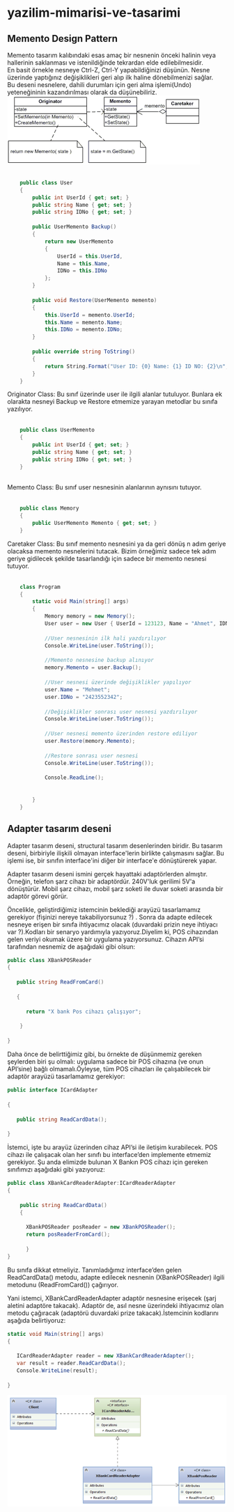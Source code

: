 # yazilim-mimarisi-ve-tasarimi
## Memento Design Pattern  
Memento tasarım kalıbındaki esas amaç bir nesnenin önceki halinin veya hallerinin saklanması ve istenildiğinde tekrardan elde edilebilmesidir.  
En basit örnekle nesneye Ctrl-Z, Ctrl-Y yapabildiğinizi düşünün. Nesne üzerinde yaptığınız değişiklikleri geri alıp ilk haline dönebilmenizi sağlar.  
Bu deseni nesnelere, dahili durumları için geri alma işlemi(Undo) yeteneğininin kazandırılması olarak da düşünebiliriz.  
              ![Image of Class](https://github.com/murat365/yazilim-mimarisi-ve-tasarimi/blob/master/memento.png)  


```c#

    public class User
    {
        public int UserId { get; set; }
        public string Name { get; set; }
        public string IDNo { get; set; }

        public UserMemento Backup()
        {
            return new UserMemento
            {
                UserId = this.UserId,
                Name = this.Name,
                IDNo = this.IDNo
            };
        }

        public void Restore(UserMemento memento)
        {
            this.UserId = memento.UserId;
            this.Name = memento.Name;
            this.IDNo = memento.IDNo;
        }

        public override string ToString()
        {
            return String.Format("User ID: {0} Name: {1} ID NO: {2}\n", UserId, Name, IDNo);
        }
    }
```  
Originator  Class: Bu sınıf üzerinde user ile ilgili alanlar tutuluyor. Bunlara ek olarakta nesneyi Backup ve Restore etmemize yarayan metodlar bu sınıfa yazılıyor.  
```c#

    public class UserMemento
    {
        public int UserId { get; set; }
        public string Name { get; set; }
        public string IDNo { get; set; }
    }
    
```  
Memento Class: Bu sınıf user nesnesinin alanlarının aynısını tutuyor.  

``` c#

    public class Memory
    {
        public UserMemento Memento { get; set; }
    }
```  
Caretaker Class: Bu sınıf memento nesnesini ya da geri dönüş n adım geriye olacaksa memento nesnelerini tutacak. Bizim örneğimiz sadece tek adım geriye gidilecek şekilde tasarlandığı için sadece bir memento nesnesi tutuyor.  
```c#

    class Program
    {
        static void Main(string[] args)
        {
            Memory memory = new Memory();
            User user = new User { UserId = 123123, Name = "Ahmet", IDNo = "1232134353" };

            //User nesnesinin ilk hali yazdırılıyor
            Console.WriteLine(user.ToString());

            //Memento nesnesine backup alınıyor
            memory.Memento = user.Backup();

            //User nesnesi üzerinde değişiklikler yapılıyor
            user.Name = "Mehmet";
            user.IDNo = "2423552342";

            //Değişiklikler sonrası user nesnesi yazdırılıyor
            Console.WriteLine(user.ToString());

            //User nesnesi memento üzerinden restore ediliyor
            user.Restore(memory.Memento);

            //Restore sonrası user nesnesi
            Console.WriteLine(user.ToString());

            Console.ReadLine();


        }
    }
```
## Adapter tasarım deseni
Adapter tasarım deseni, structural tasarım desenlerinden biridir. Bu tasarım deseni, birbiriyle ilişkili olmayan interface'lerin birlikte çalışmasını sağlar. Bu işlemi ise, bir sınıfın interface'ini diğer bir interface'e dönüştürerek yapar.  

Adapter tasarım deseni ismini gerçek hayattaki adaptörlerden almıştır. Örneğin, telefon şarz cihazı bir adaptördür. 240V'luk gerilimi 5V'a dönüştürür. Mobil şarz cihazı, mobil şarz soketi ile duvar soketi arasında bir adaptör görevi görür.  

Öncelikle, geliştirdiğimiz istemcinin beklediği arayüzü tasarlamamız gerekiyor (fişinizi nereye takabiliyorsunuz ?) . Sonra da adapte edilecek nesneye erişen bir sınıfa ihtiyacımız olacak (duvardaki prizin neye ihtiyacı var ?).Kodları bir senaryo yardımıyla yazıyoruz.Diyelim ki, POS cihazından gelen veriyi okumak üzere bir uygulama yazıyorsunuz. Cihazın API’si tarafından nesnemiz de aşağıdaki gibi olsun:
```c#
public class XBankPOSReader
{

   public string ReadFromCard()
 
   {
       
      return "X bank Pos cihazı çalışıyor";
    
    }

} 
```
Daha önce de belirttiğimiz gibi, bu örnekte de düşünmemiz gereken şeylerden biri şu olmalı: uygulama sadece bir POS cihazına (ve onun API’sine) bağlı olmamalı.Öyleyse, tüm POS cihazları ile çalışabilecek bir adaptör arayüzü tasarlamamız gerekiyor:
```c#
public interface ICardAdapter

{

   public string ReadCardData();

}
```
İstemci, işte bu arayüz üzerinden cihaz API’si ile iletişim kurabilecek. POS cihazı ile çalışacak olan her sınıfı bu interface’den implemente etmemiz gerekiyor. Şu anda elimizde bulunan X Bankın POS cihazı için gereken sınıfımızı aşağıdaki gibi yazıyoruz:  
```c#
public class XBankCardReaderAdapter:ICardReaderAdapter
{

    public string ReadCardData()
    {

      XBankPOSReader posReader = new XBankPOSReader();
      return posReaderFromCard();
 
      }
}
  ``` 
Bu sınıfa dikkat etmeliyiz. Tanımladığımız interface’den gelen ReadCardData() metodu, adapte edilecek nesnenin (XBankPOSReader) ilgili metodunu (ReadFromCard()) çağırıyor.  

Yani istemci, XBankCardReaderAdapter adaptör nesnesine erişecek (şarj aletini adaptöre takacak). Adaptör de, asıl nesne üzerindeki ihtiyacımız olan metodu çağıracak (adaptörü duvardaki prize takacak).İstemcinin kodlarını aşağıda belirtiyoruz:  
```c#
static void Main(string[] args)
{

   ICardReaderAdapter reader = new XBankCardReaderAdapter();
   var result = reader.ReadCardData();
   Console.WriteLine(result);
   
}
```
![Image of Class](https://github.com/murat365/yazilim-mimarisi-ve-tasarimi/blob/master/Adapter.png)



